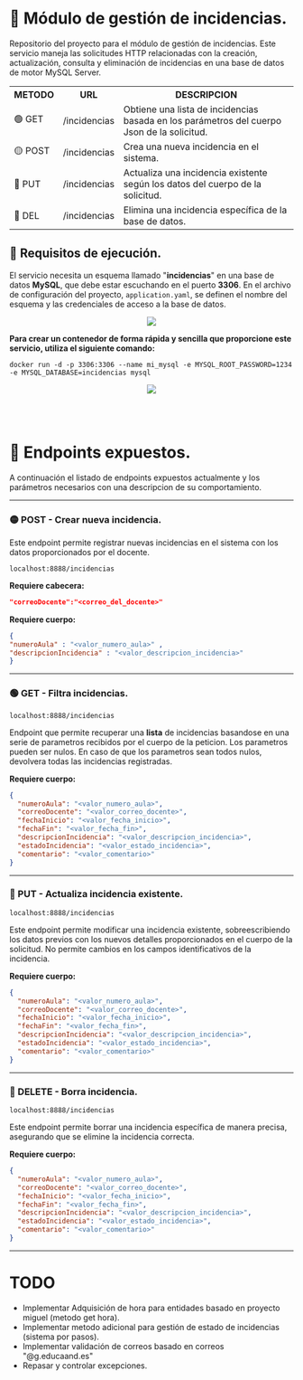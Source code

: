 # 📌 Módulo de gestión de incidencias.
Repositorio del proyecto para el módulo de gestión de incidencias.
Este servicio maneja las solicitudes HTTP relacionadas con la creación, actualización, consulta y eliminación de incidencias en una base de datos de motor MySQL Server.   

<table>
   <tr>
      <th>METODO</th>
      <th>URL</th>
      <th>DESCRIPCION</th>
   </tr>
   <tr>
      <td>🟢 GET</td>
      <td>/incidencias</td>
      <td>Obtiene una lista de incidencias basada en los parámetros del cuerpo Json de la solicitud.</td>
   </tr>
   <tr>
      <td>🟡 POST</td>
      <td>/incidencias</td>
      <td>Crea una nueva incidencia en el sistema.</td>
   </tr>
   <tr>
      <td>🔵 PUT</td>
      <td>/incidencias</td>
      <td>Actualiza una incidencia existente según los datos del cuerpo de la solicitud.</td>
   </tr>
   <tr>
      <td>🔴 DEL</td>
      <td>/incidencias</td>
      <td>Elimina una incidencia específica de la base de datos.</td>
   </tr>
</table>

## 🔹 Requisitos de ejecución.
El servicio necesita un esquema llamado "**incidencias**" en una base de datos **MySQL**, que debe estar escuchando en el puerto **3306**. En el archivo de configuración del proyecto, `application.yaml`, se definen el nombre del esquema y las credenciales de acceso a la base de datos.

<p align="center">
   <img src="https://github.com/user-attachments/assets/ab96e2e9-29fd-4182-b6dd-dfd06b9f966b">
</p>

**Para crear un contenedor de forma rápida y sencilla que proporcione este servicio, utiliza el siguiente comando:**
```docker
docker run -d -p 3306:3306 --name mi_mysql -e MYSQL_ROOT_PASSWORD=1234 -e MYSQL_DATABASE=incidencias mysql
```

<p align="center">
   <img src="https://github.com/user-attachments/assets/f9ee69fb-669e-4008-922e-e3458b6340af">
</p>

<br/>
<br/>

# 📌 Endpoints expuestos.
A continuación el listado de endpoints expuestos actualmente y los parámetros necesarios con una descripcion de su comportamiento.
   
---
   
### 🟡 POST - Crear nueva incidencia.
Este endpoint permite registrar nuevas incidencias en el sistema con los datos proporcionados por el docente.
```
localhost:8888/incidencias
```

<!--El endpoint para añadir una nueva incidencia al sistema requiere lo siguiente:

1. **Cabecera (header):** Debe incluir el correo del docente que realiza la señalización, bajo el campo `correo-docente`.   
2. **Cuerpo de la petición (body):** Debe incluir los siguientes datos:
      - `numeroAula`: El número del aula donde se ha detectado la incidencia.
      - `descripcionIncidencia`: La descripción de la incidencia detectada. -->


   
**Requiere cabecera:**
```json
"correoDocente":"<correo_del_docente>"
```
**Requiere cuerpo:**
```json
{   
"numeroAula" : "<valor_numero_aula>" ,
"descripcionIncidencia" : "<valor_descripcion_incidencia>"
}
```
      
---    
    
### 🟢 GET - Filtra incidencias.
```
localhost:8888/incidencias
```
Endpoint que permite recuperar una **lista** de incidencias basandose en una serie de parametros recibidos por el cuerpo de la peticion. Los parametros pueden ser nulos. En caso de que los parametros sean todos nulos, devolvera todas las incidencias registradas.  
   
**Requiere cuerpo:**
```json
{
  "numeroAula": "<valor_numero_aula>",
  "correoDocente": "<valor_correo_docente>",
  "fechaInicio": "<valor_fecha_inicio>",
  "fechaFin": "<valor_fecha_fin>",
  "descripcionIncidencia": "<valor_descripcion_incidencia>",
  "estadoIncidencia": "<valor_estado_incidencia>",
  "comentario": "<valor_comentario>"
}

```
      
---    
    
### 🔵 PUT - Actualiza incidencia existente.
```
localhost:8888/incidencias
```
Este endpoint permite modificar una incidencia existente, sobreescribiendo los datos previos con los nuevos detalles proporcionados en el cuerpo de la solicitud. No permite cambios en los campos identificativos de la incidencia.
   
**Requiere cuerpo:**
```json
{
  "numeroAula": "<valor_numero_aula>",
  "correoDocente": "<valor_correo_docente>",
  "fechaInicio": "<valor_fecha_inicio>",
  "fechaFin": "<valor_fecha_fin>",
  "descripcionIncidencia": "<valor_descripcion_incidencia>",
  "estadoIncidencia": "<valor_estado_incidencia>",
  "comentario": "<valor_comentario>"
}
```
         
---    
     
    
### 🔴 DELETE - Borra incidencia.
```
localhost:8888/incidencias
```
Este endpoint permite borrar una incidencia específica de manera precisa, asegurando que se elimine la incidencia correcta.
   
**Requiere cuerpo:**
```json
{
  "numeroAula": "<valor_numero_aula>",
  "correoDocente": "<valor_correo_docente>",
  "fechaInicio": "<valor_fecha_inicio>",
  "fechaFin": "<valor_fecha_fin>",
  "descripcionIncidencia": "<valor_descripcion_incidencia>",
  "estadoIncidencia": "<valor_estado_incidencia>",
  "comentario": "<valor_comentario>"
}

```
    
---    
    
# TODO
- Implementar Adquisición de hora para entidades basado en proyecto miguel (metodo get hora).
- Implementar metodo adicional para gestión de estado de incidencias (sistema por pasos).
- Implementar validación de correos basado en correos "@g.educaand.es"
- Repasar y controlar excepciones.




